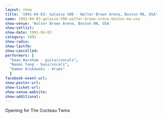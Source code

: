 ```yaml
---
layout: show
title: '1991-04-03: Galaxie 500 - Walter Brown Arena, Boston MA, USA'
name: 1991-04-03-galaxie-500-walter-brown-arena-boston-ma-usa
show-venue: 'Walter Brown Arena, Boston MA, USA'
show-setlist: 
show-date: 1991-04-03
category: 1991
show-radio: 
show-lastfm: 
show-cancelled: 
performers: [
  "Dean Wareham - guitar/vocals",
  "Naomi Yang - bass/vocals",
  "Damon Krukowski - drums"
  ]
facebook-event-url: 
show-poster-url: 
show-ticket-url: 
show-venue-website: 
show-additional: 
---
```


Opening for The Cocteau Twins